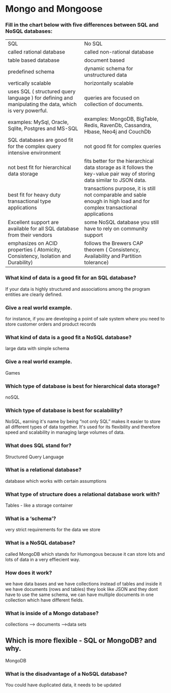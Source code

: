 #  Mongo and Mongoose
### Fill in the chart below with five differences between SQL and NoSQL databases:

  	 
 <table>
    <tr>
        <td>SQL</td>
        <td>No SQL</td>
    </tr>
    <tr>
        <td>called rational database
        </td>
        <td>called non-rational database</td>
    </tr>
    <tr>
        <td>table based database</td>
        <td>document based</td>
    </tr>
    <tr>
        <td>predefined schema</td>
        <td>dynamic schema for unstructured data</td>
    </tr>
    <tr>
        <td>vertically scalable </td>
        <td>horizontally scalable</td>
    </tr>
    <tr>
        <td>uses SQL ( structured query language ) for defining and manipulating the data, which is very powerful. </td>
        <td>queries are focused on collection of documents.</td>
    </tr>
    <tr>
        <td> examples: MySql, Oracle, Sqlite, Postgres and MS-SQL</td>
        <td>examples: MongoDB, BigTable, Redis, RavenDb, Cassandra, Hbase, Neo4j and CouchDb</td>
    </tr>
    <tr>
        <td> SQL databases are good fit for the complex query intensive environment</td>
        <td> not good fit for complex queries</td>
    </tr>
    <tr>
        <td> not best fit for hierarchical data storage</td>
        <td> fits better for the hierarchical data storage as it follows the key-value pair way of storing data similar to JSON data.</td>
    </tr>
    <tr>
        <td> best fit for heavy duty transactional type applications</td>
        <td> transactions purpose, it is still not comparable and sable enough in high load and for complex transactional applications</td>
    </tr>
    <tr>
        <td>Excellent support are available for all SQL database from their vendors</td>
        <td> some NoSQL database you still have to rely on community support</td>
    </tr>
    <tr>
        <td> emphasizes on ACID properties ( Atomicity, Consistency, Isolation and Durability)</td>
        <td> follows the Brewers CAP theorem ( Consistency, Availability and Partition tolerance)</td>
    </tr>
</table>
 	 

### What kind of data is a good fit for an SQL database?
If your data is highly structured and associations among the program entities are clearly defined.

### Give a real world example.
for instance, if you are developing a point of sale system where you need to store customer orders and product records

### What kind of data is a good fit a NoSQL database?
large data with simple schema

### Give a real world example.
Games

### Which type of database is best for hierarchical data storage?
noSQL

### Which type of database is best for scalability?
NoSQL, earning it's name by being “not only SQL” makes it easier to store all different types of data together. It's used for its flexibility and therefore speed and scalability in managing large volumes of data.

### What does SQL stand for?
Structured Query Language

### What is a relational database?
database which works with certain assumptions

### What type of structure does a relational database work with?
Tables - like a storage container

### What is a ‘schema’?
very strict requirements for the data we store

### What is a NoSQL database?
 called MongoDB which stands for Humongous because it can store lots and lots of data in a very effiecient way.

### How does it work?
we have data bases and we have collections instead of tables and inside it we have documents (rows and tables) they look like JSON and they dont have to use the same schema, we can have multiple documents in one collection which have different fields.

### What is inside of a Mongo database?
collections --> documents -->data sets

## Which is more flexible - SQL or MongoDB? and why.
MongoDB

### What is the disadvantage of a NoSQL database?
You could have duplicated data, it needs to be updated
